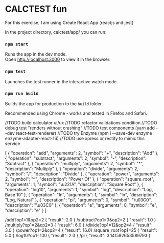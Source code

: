 <h1>CALCTEST fun</h1>

For this exercise, I am using Create React App (reactjs and jest)



In the project directory, calctest/app/ you can run:

### `npm start`
Runs the app in the dev mode.<br>
Open [http://localhost:3000](http://localhost:3000) to view it in the browser.

### `npm test`
Launches the test runner in the interactive watch mode.

### `npm run build`
Builds the app for production to the `build` folder.


Recommended using Chrome - works and tested in Firefox and Safari.


//TODO build calculator ui/ux
//TODO refactor validations condition
//TODO debug test "renders without crashing"
//TODO test components (yarn add --dev react-test-renderer)
//TODO try Enzyme (npm i --save-dev enzyme enzyme-adapter-react-16)
//TODO use xpress or restify to mimic this service

[
  { "operation": "add", "arguments": 2, "symbol": "+", "description": "Add" },
  { "operation": "subtract", "arguments": 2, "symbol": "-", "description": "Subtract" },
  { "operation": "multiply", "arguments": 2, "symbol": "*", "description": "Multiply" },
  { "operation": "divide", "arguments": 2, "symbol": "/", "description": "Divide" },
  { "operation": "power", "arguments": 2, "symbol": "^", "description": "Power Of" },
  { "operation": "square_root", "arguments": 1, "symbol": "\u221A", "description": "Square Root" },
  { "operation": "log10", "arguments": 1, "symbol": "log", "description": "Log, Base 10" },
  { "operation": "ln", "arguments": 1, "symbol": "ln", "description": "Log, Natural" },
  { "operation": "pi", "arguments": 0, "symbol": "\u03C0", "description": "\u03C0" },
  { "operation": "e", "arguments": 0, "symbol": "e", "description": "e" }
]

/add?op1=1&op2=2       { "result": 2.0 }
/subtract?op1=3&op2=2  { "result": 1.0 }
/multiply?op1=2&op2=3  { "result": 6.0 }
/divide?op1=12&op2=4   { "result": 3.0 }
/power?op1=2&op2=4     { "result": 16.0}
/square_root?op1=25    { "result": 5.0 }
/log10?op1=100         { "result": 2.0 }
/pi      { "result": 3.141592653589793 }
